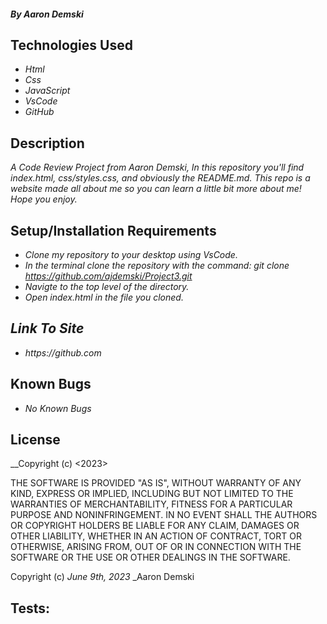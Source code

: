 #### _By Aaron Demski_

## Technologies Used

* _Html_
* _Css_
* _JavaScript_
* _VsCode_
* _GitHub_

## Description

_A Code Review Project from Aaron Demski, In this repository you'll find index.html, css/styles.css, and obviously the README.md. This repo is a website made all about me so you can learn a little bit more about me! Hope you enjoy._

## Setup/Installation Requirements

* _Clone my repository to your desktop using VsCode._
* _In the terminal clone the repository with the command: git clone https://github.com/ajdemski/Project3.git_
* _Navigte to the top level of the directory._
* _Open index.html in the file you cloned._

## _Link To Site_

* _https://github.com_

## Known Bugs

* _No Known Bugs_

## License

__Copyright (c) <2023> <Aaron Demski>

THE SOFTWARE IS PROVIDED "AS IS", WITHOUT WARRANTY OF ANY KIND, EXPRESS OR
IMPLIED, INCLUDING BUT NOT LIMITED TO THE WARRANTIES OF MERCHANTABILITY,
FITNESS FOR A PARTICULAR PURPOSE AND NONINFRINGEMENT. IN NO EVENT SHALL THE
AUTHORS OR COPYRIGHT HOLDERS BE LIABLE FOR ANY CLAIM, DAMAGES OR OTHER
LIABILITY, WHETHER IN AN ACTION OF CONTRACT, TORT OR OTHERWISE, ARISING FROM,
OUT OF OR IN CONNECTION WITH THE SOFTWARE OR THE USE OR OTHER DEALINGS IN THE
SOFTWARE.

Copyright (c) _June 9th, 2023_ _Aaron Demski

## Tests:

